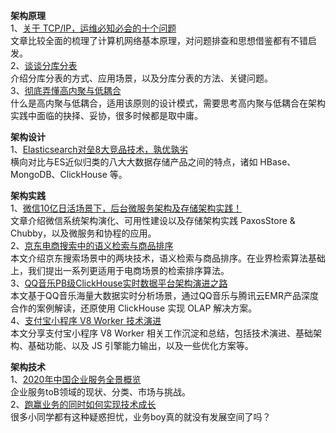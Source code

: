 **架构原理**  
1、[关于 TCP/IP，运维必知必会的十个问题](https://mp.weixin.qq.com/s/d6_KT8K_i90G3KBXsV9ccw)  
文章比较全面的梳理了计算机网络基本原理，对问题排查和思想借鉴都有不错启发。  
2、[谈谈分库分表](https://mp.weixin.qq.com/s/8Thks8I3JSV3UyWgKLlJUg)  
介绍分库分表的方式、应用场景，以及分库分表的方法、关键问题。  
3、[彻底弄懂高内聚与低耦合](https://mp.weixin.qq.com/s/7kyikpvIKNJT-yLXP4G4Cw)  
什么是高内聚与低耦合，适用该原则的设计模式，需要思考高内聚与低耦合在架构实践中面临的抉择、妥协，很多时候都是取中庸。  

**架构设计**  
1、[Elasticsearch对垒8大竞品技术，孰优孰劣](https://mp.weixin.qq.com/s/OKwT59EULFB_TfPhH1wtng)  
横向对比与ES近似归类的八大大数据存储产品之间的特点，诸如 HBase、MongoDB、ClickHouse 等。 

**架构实践**  
1、[微信10亿日活场景下，后台微服务架构及存储架构实践！](https://mp.weixin.qq.com/s/c3DLrEWbcjnrqeBljrS7_g)  
文章介绍微信系统架构演化、可用性建设以及存储架构实践 PaxosStore & Chubby，以及微服务和协程的应用。  
2、[京东电商搜索中的语义检索与商品排序](https://mp.weixin.qq.com/s/4UBehc0eikVqcsFP7xL_Zw)  
本文介绍京东搜索场景中的两块技术，语义检索与商品排序。在业界检索算法基础上，我们提出一系列更适用于电商场景的检索排序算法。  
3、[QQ音乐PB级ClickHouse实时数据平台架构演进之路](https://mp.weixin.qq.com/s/_pXPDbhqC1B1HQWQQEfAGw)  
本文基于QQ音乐海量大数据实时分析场景，通过QQ音乐与腾讯云EMR产品深度合作的案例解读，还原使用 ClickHouse 实现 OLAP 解决方案。  
4、[支付宝小程序 V8 Worker 技术演进](https://mp.weixin.qq.com/s/QS0QT7TIcEzZhR6asCOecg)  
本文分享支付宝小程序 V8 Worker 相关工作沉淀和总结，包括技术演进、基础架构、基础功能、以及 JS 引擎能力输出，以及一些优化方案等。  
  
**架构技术**  
1、[2020年中国企业服务全景概览](https://mp.weixin.qq.com/s/jIDerU-ffPZZe3rqsTVLFA)  
企业服务toB领域的现状、分类、市场与挑战。  
2、[跑赢业务的同时如何实现技术成长](https://mp.weixin.qq.com/s/TEAfu6uNcKdnd0d7gtFvoQ)  
很多小同学都有这种疑惑担忧，业务boy真的就没有发展空间了吗？
  

